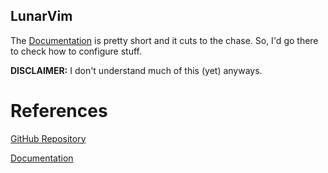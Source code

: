 LunarVim 
---

The [Documentation](https://www.lunarvim.org/#opinionated) is pretty short and it cuts to the chase.
So, I'd go there to check how to configure stuff.

**DISCLAIMER:** I don't understand much of this (yet) anyways.

# References

[GitHub Repository](https://github.com/LunarVim/LunarVim)

[Documentation](https://www.lunarvim.org/#opinionated)
